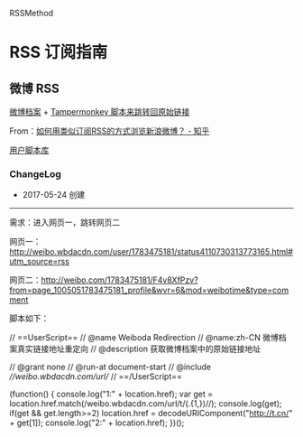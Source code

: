 RSSMethod


# RSS 订阅指南




## 微博 RSS


[微博档案](http://weibo.wbdacdn.com/) + [Tampermonkey 脚本来跳转回原始链接](https://gist.github.com/Linusp/63e3c688c2be2dd72cc19502423fe6c3)

From：[如何用类似订阅RSS的方式浏览新浪微博？ - 知乎](https://www.zhihu.com/question/20736965/answer/142343588)


[用户脚本库](https://greasyfork.org/zh-CN/scripts)




### ChangeLog


- 2017-05-24 创建


-----

需求：进入网页一，跳转网页二

网页一：http://weibo.wbdacdn.com/user/1783475181/status4110730313773165.html#utm_source=rss

网页二：http://weibo.com/1783475181/F4v8XfPzv?from=page_1005051783475181_profile&wvr=6&mod=weibotime&type=comment


脚本如下：


// ==UserScript==
// @name                Weiboda Redirection
// @name:zh-CN          微博档案真实链接地址重定向
// @description         获取微博档案中的原始链接地址

// @grant               none
// @run-at              document-start
// @include             *//weibo.wbdacdn.com/url/*
// ==/UserScript==


(function() {
    console.log("1:" + location.href);
    var get = location.href.match(/weibo.wbdacdn.com\/url\/t\/(.{1,})\//);
    console.log(get);
    if(get && get.length>=2)
        location.href = decodeURIComponent("http://t.cn/" + get[1]);
        console.log("2:" + location.href);
})();
